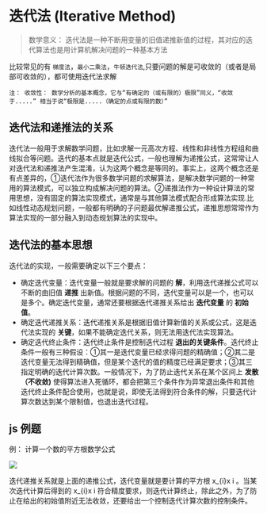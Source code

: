 # 迭代法 (Iterative Method)

> 数学意义： 迭代法是一种不断用变量的旧值递推新值的过程，其对应的迭代算法也是用计算机解决问题的一种基本方法

比较常见的有 `梯度法`，`最小二乘法`，`牛顿迭代法`,只要问题的解是可收敛的（或者是局部可收敛的），都可使用迭代法求解

`注： 收敛性： 数学分析的基本概念，它与“有确定的（或有限的）极限”同义，“收敛于.....” 相当于说“极限是.....（确定的点或有限的数）”`


## 迭代法和递推法的关系
迭代法一般用于求解数学问题，比如求解一元高次方程、线性和非线性方程组和曲线拟合等问题。迭代的基本点就是迭代公式，一般也理解为递推公式，这常常让人对迭代法和递推法产生混淆，认为这两个概念是等同的。事实上，这两个概念还是有点差异的，①迭代法作为很多数学问题的求解算法，是解决数学问题的一种常用的算法模式，可以独立构成解决问题的算法。②递推法作为一种设计算法的常用思想，没有固定的算法实现模式，通常是与其他算法模式配合形成算法实现.比如线性动态规划问题，一般都有明确的子问题最优解递推公式，递推思想常常作为算法实现的一部分融入到动态规划算法的实现中。

## 迭代法的基本思想

迭代法的实现，一般需要确定以下三个要点：
 * 确定迭代变量：迭代变量一般就是要求解的问题的 **解**，利用迭代递推公式可以不断的由旧值 **递推** 出新值。根据问题的不同，迭代变量可以是一个，也可以是多个。确定迭代变量，通常还要根据迭代递推关系给出 **迭代变量** 的 **初始值**。
 * 确定迭代递推关系：迭代递推关系是根据旧值计算新值的关系或公式，这是迭代法实现的 **关键**，如果不能确定迭代关系，则无法用迭代法实现算法。
 * 确定迭代终止条件：迭代终止条件是控制迭代过程 **退出的关键条件**。迭代终止条件一般有三种假设：①其一是迭代变量已经求得问题的精确值；②其二是迭代变量无法得到精确值，但是某个迭代的值的精度已经满足要求；③其三指定明确的迭代计算次数。一般情况下，为了防止迭代关系在某个区间上 **发散（不收敛)** 使得算法进入死循环，都会把第三个条件作为异常退出条件和其他迭代终止条件配合使用，也就是说，即使无法得到符合条件的解，只要迭代计算次数达到某个限制值，也退出迭代过程。
 
 ## js 例题
 例：
 计算一个数的平方根数学公式
 
 ![](https://images.gitbook.cn/a4250890-b184-11e8-b464-f126daeeb948)
 
 迭代递推关系就是上面的递推公式，迭代变量就是要计算的平方根 x_{i}x 
i
​	 。当某次迭代计算后得到的 x_{i}x 
i
​	  符合精度要求，则迭代计算终止，除此之外，为了防止在给出的初始值附近无法收敛，还要给出一个控制迭代计算次数的控制条件。
